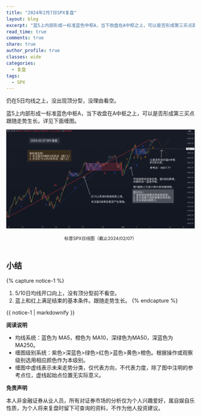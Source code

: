 ```yaml
---
title: "2024年2月7日SPX复盘"
layout: blog
excerpt: "蓝5上内部形成一标准蓝色中枢A，当下收盘在A中枢之上，可以是否形成第三买点跟随走势生长。"
read_time: true
comments: true
share: true
author_profile: true
classes: wide
categories:
  - 复盘
tags:
  - SPX
---
```

仍在5日均线之上，没出现顶分型，没理由看空。

蓝5上内部形成一标准蓝色中枢A，当下收盘在A中枢之上，可以是否形成第三买点跟随走势生长。详见下面缠图。

![SPX标普20240207](/assets/images/2024/2024-02-07-SPX.png)
<small><center>标普SPX日线图（截止2024/02/07）</center></small>　

## 小结
{% capture notice-1 %}
1. 5/10日均线开口向上，没有顶分型前不看空。
2.  蓝上和红上满足结束的基本条件。跟随走势生长。
{% endcapture %}
<div class="notice--info">{{ notice-1 | markdownify }}</div>

**阅读说明**

* 均线系统：蓝色为 MA5，橙色为 MA10，深绿色为MA50，深蓝色为MA250。
* 缠图级别系统：紫色>深蓝色>绿色>红色>蓝色>黄色>橙色。根据操作或观察级别选用相应颜色作为本级别。
* 缠图中虚线表示未来走势分类，仅代表方向，不代表力度，除了图中注明的参考点位，虚线起始点位置无实际意义。

**免责声明** 

本人非金融证券从业人员，所有对证券市场的分析仅为个人兴趣爱好，属自娱自乐性质，为个人将来复盘时留下可查询的资料，不作为他人投资建议。

